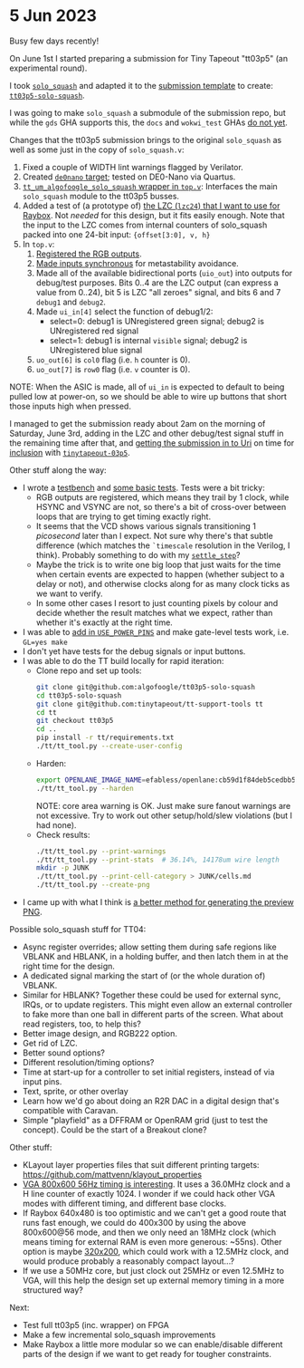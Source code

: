 # 5 Jun 2023

Busy few days recently!

On June 1st I started preparing a submission for Tiny Tapeout "tt03p5" (an experimental round).

I took [`solo_squash`](https://github.com/algofoogle/solo_squash) and adapted it to the
[submission template](https://github.com/TinyTapeout/tt03p5-submission-template) to create:
[`tt03p5-solo-squash`](https://github.com/algofoogle/tt03p5-solo-squash).

I was going to make `solo_squash` a submodule of the submission repo, but while the `gds` GHA
supports this, the `docs` and `wokwi_test` GHAs
[do not yet](https://github.com/TinyTapeout/tt03p5-submission-template/pull/3).

Changes that the tt03p5 submission brings to the original `solo_squash` as well as some just in
the copy of `solo_squash.v`:
1.  Fixed a couple of WIDTH lint warnings flagged by Verilator.
2.  Created [`de0nano` target](https://github.com/algofoogle/solo_squash/tree/main/de0nano);
    tested on DE0-Nano via Quartus.
3.  [`tt_um_algofoogle_solo_squash` wrapper in `top.v`](https://github.com/algofoogle/tt03p5-solo-squash/blob/main/src/top.v):
    Interfaces the main `solo_squash` module to the tt03p5 busses.
4.  Added a test of (a prototype of)
    [the LZC (`lzc24`) that I want to use for Raybox](https://github.com/algofoogle/tt03p5-solo-squash/blob/main/src/lzc_fast.v).
    Not *needed* for this design, but it fits easily enough. Note that the input to the LZC comes from internal counters
    of solo_squash packed into one 24-bit input: `{offset[3:0], v, h}`
5.  In `top.v`:
    1.  [Registered the RGB outputs](https://github.com/algofoogle/tt03p5-solo-squash/blob/163eb866e6f9eb7d51b215f075e0b5d8e652645a/src/top.v#L22-L28).
    2.  [Made inputs synchronous](https://github.com/algofoogle/tt03p5-solo-squash/blob/163eb866e6f9eb7d51b215f075e0b5d8e652645a/src/top.v#L40-L46)
        for metastability avoidance.
    3.  Made all of the available bidirectional ports (`uio_out`) into outputs for debug/test purposes.
        Bits 0..4 are the LZC output (can express a value from 0..24), bit 5 is LZC "all zeroes" signal,
        and bits 6 and 7 `debug1` and `debug2`.
    4.  Made `ui_in[4]` select the function of debug1/2:
        *   select=0: debug1 is UNregistered green signal; debug2 is UNregistered red signal
        *   select=1: debug1 is internal `visible` signal; debug2 is UNregistered blue signal
    5.  `uo_out[6]` is `col0` flag (i.e. `h` counter is 0).
    6.  `uo_out[7]` is `row0` flag (i.e. `v` counter is 0).

NOTE: When the ASIC is made, all of `ui_in` is expected to default to being pulled low at power-on, so we should be
able to wire up buttons that short those inputs high when pressed.

I managed to get the submission ready about 2am on the morning of Saturday, June 3rd, adding in the LZC and
other debug/test signal stuff in the remaining time after that, and
[getting the submission in to Uri](https://github.com/TinyTapeout/tinytapeout-03p5/issues/16) on time
for [inclusion](https://github.com/TinyTapeout/tinytapeout-03p5#:~:text=Anton%20Maurovic%20(algofoogle)-,Solo%20Squash%20VGA,-game)
with [`tinytapeout-03p5`](https://github.com/TinyTapeout/tinytapeout-03p5).

Other stuff along the way:
*   I wrote a [testbench](https://github.com/algofoogle/tt03p5-solo-squash/blob/main/src/tb.v) and
    [some basic tests](https://github.com/algofoogle/tt03p5-solo-squash/blob/main/src/test.py).
    Tests were a bit tricky:
    *   RGB outputs are registered, which means they trail by 1 clock, while HSYNC and VSYNC are not,
        so there's a bit of cross-over between loops that are trying to get timing exactly right.
    *   It seems that the VCD shows various signals transitioning 1 *picosecond* later than I expect.
        Not sure why there's that subtle difference (which matches the `` `timescale `` resolution in the Verilog,
        I think). Probably something to do with my
        [`settle_step`](https://github.com/algofoogle/tt03p5-solo-squash/blob/163eb866e6f9eb7d51b215f075e0b5d8e652645a/src/test.py#L45)?
    *   Maybe the trick is to write one big loop that just waits for the time when certain events
        are expected to happen (whether subject to a delay or not), and otherwise clocks along for
        as many clock ticks as we want to verify.
    *   In some other cases I resort to just counting pixels by colour and decide whether the result
        matches what we expect, rather than whether it's exactly at the right time.
*   I was able to
    [add in `USE_POWER_PINS`](https://github.com/algofoogle/tt03p5-solo-squash/blob/163eb866e6f9eb7d51b215f075e0b5d8e652645a/src/tb.v#L59-L62)
    and make gate-level tests work, i.e. `GL=yes make`
*   I don't yet have tests for the debug signals or input buttons.
*   I was able to do the TT build locally for rapid iteration:
    *   Clone repo and set up tools:
        ```bash
        git clone git@github.com:algofoogle/tt03p5-solo-squash
        cd tt03p5-solo-squash
        git clone git@github.com:tinytapeout/tt-support-tools tt
        cd tt
        git checkout tt03p5
        cd ..
        pip install -r tt/requirements.txt
        ./tt/tt_tool.py --create-user-config
        ```
    *   Harden:
        ```bash
        export OPENLANE_IMAGE_NAME=efabless/openlane:cb59d1f84deb5cedbb5b0a3e3f3b4129a967c988-amd64
        ./tt/tt_tool.py --harden
        ```
        NOTE: core area warning is OK. Just make sure fanout warnings are not excessive. Try to work out other setup/hold/slew violations (but I had none).
    *   Check results:
        ```bash
        ./tt/tt_tool.py --print-warnings
        ./tt/tt_tool.py --print-stats  # 36.14%, 14178um wire length
        mkdir -p JUNK
        ./tt/tt_tool.py --print-cell-category > JUNK/cells.md
        ./tt/tt_tool.py --create-png
        ```
*   I came up with what I think is [a better method for generating the preview PNG](https://github.com/TinyTapeout/tt03p5-submission-template/pull/4).

   
Possible solo_squash stuff for TT04:
*   Async register overrides; allow setting them during safe regions like VBLANK and HBLANK,
    in a holding buffer, and then latch them in at the right time for the design.
*   A dedicated signal marking the start of (or the whole duration of) VBLANK.
*   Similar for HBLANK? Together these could be used for external sync, IRQs, or to update registers.
    This might even allow an external controller to fake more than one ball in different parts
    of the screen. What about read registers, too, to help this?
*   Better image design, and RGB222 option.
*   Get rid of LZC.
*   Better sound options?
*   Different resolution/timing options?
*   Time at start-up for a controller to set initial registers, instead of via input pins.
*   Text, sprite, or other overlay
*   Learn how we'd go about doing an R2R DAC in a digital design that's compatible with Caravan.
*   Simple "playfield" as a DFFRAM or OpenRAM grid (just to test the concept). Could be the start
    of a Breakout clone?


Other stuff:
*   KLayout layer properties files that suit different printing targets: https://github.com/mattvenn/klayout_properties
*   [VGA 800x600 56Hz timing is interesting](http://tinyvga.com/vga-timing/800x600@56Hz).
    It uses a 36.0MHz clock and a H line counter of exactly 1024.
    I wonder if we could hack other VGA modes with different timing, and different base clocks.
*   If Raybox 640x480 is too optimistic and we can't get a good route that runs fast enough,
    we could do 400x300 by using the above 800x600@56 mode, and then we only need an 18MHz clock
    (which means timing for external RAM is even more generous: ~55ns). Other option is maybe
    [320x200](http://tinyvga.com/vga-timing/640x400@70Hz), which could work with a 12.5MHz clock,
    and would produce probably a reasonably compact layout...?
*   If we use a 50MHz core, but just clock out 25MHz or even 12.5MHz to VGA, will this help the design
    set up external memory timing in a more structured way?

Next:
*   Test full tt03p5 (inc. wrapper) on FPGA
*   Make a few incremental solo_squash improvements
*   Make Raybox a little more modular so we can enable/disable different parts of the design
    if we want to get ready for tougher constraints.

